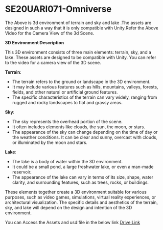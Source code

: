 # SE20UARI071-Omniverse

The Above is 3d environment of terrain and sky and lake .The assets are designed in such a way that it is only compatible with Unity.Refer the Above Video for the Camera View of the 3d Scene.

**3D Environment Description**

This 3D environment consists of three main elements: terrain, sky, and a lake. These assets are designed to be compatible with Unity. You can refer to the video for a camera view of the 3D scene.

**Terrain:**
- The terrain refers to the ground or landscape in the 3D environment.
- It may include various features such as hills, mountains, valleys, forests, fields, and other natural or artificial ground features.
- The specific characteristics of the terrain can vary widely, ranging from rugged and rocky landscapes to flat and grassy areas.

**Sky:**
- The sky represents the overhead portion of the scene.
- It often includes elements like clouds, the sun, the moon, or stars.
- The appearance of the sky can change depending on the time of day or the weather conditions. It can be clear and sunny, overcast with clouds, or illuminated by the moon and stars.

**Lake:**
- The lake is a body of water within the 3D environment.
- It could be a small pond, a large freshwater lake, or even a man-made reservoir.
- The appearance of the lake can vary in terms of its size, shape, water clarity, and surrounding features, such as trees, rocks, or buildings.

These elements together create a 3D environment suitable for various purposes, such as video games, simulations, virtual reality experiences, or architectural visualization. The specific details and aesthetics of the terrain, sky, and lake will depend on the design and intention of the 3D environment.

You can Access the Assets and usd file in the below link 
[Drive Link](https://drive.google.com/drive/folders/1GInCrff_c3ZylkuSosQLr9F_hsCCVLPj?usp=drive_link)
